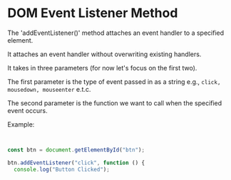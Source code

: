 # DOM Event Listener Method

The 'addEventListener()' method attaches an event handler to a specified element.

It attaches an event handler without overwriting existing handlers.

It takes in three parameters (for now let's focus on the first two).

The first parameter is the type of event passed in as a string e.g., `click, mousedown, mouseenter` e.t.c.

The second parameter is the function we want to call when the specified event occurs.

Example:

```javascript


const btn = document.getElementById("btn");

btn.addEventListener("click", function () {
  console.log("Button Clicked");

```
